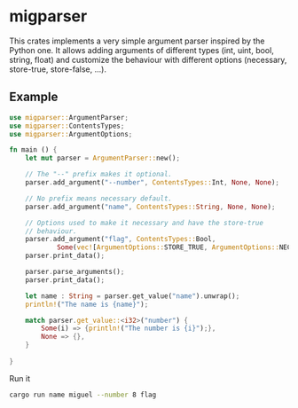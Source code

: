 # migparser
This crates implements a very simple argument parser inspired by the Python one. It allows adding arguments of different types (int, uint, bool, string, float) and customize the behaviour with different options (necessary, store-true, store-false, ...).

## Example
```rust
use migparser::ArgumentParser;
use migparser::ContentsTypes;
use migparser::ArgumentOptions;

fn main () {
    let mut parser = ArgumentParser::new();

    // The "--" prefix makes it optional.
    parser.add_argument("--number", ContentsTypes::Int, None, None);

    // No prefix means necessary default.
    parser.add_argument("name", ContentsTypes::String, None, None);

    // Options used to make it necessary and have the store-true 
    // behaviour.
    parser.add_argument("flag", ContentsTypes::Bool, 
            Some(vec![ArgumentOptions::STORE_TRUE, ArgumentOptions::NECESSARY]), None);
    parser.print_data();    

    parser.parse_arguments();
    parser.print_data();

    let name : String = parser.get_value("name").unwrap();
    println!("The name is {name}");

    match parser.get_value::<i32>("number") {
        Some(i) => {println!("The number is {i}");},
        None => {},
    }
    
}
```


Run it
```bash
cargo run name miguel --number 8 flag
```